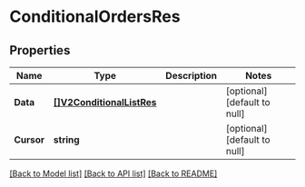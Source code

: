 # ConditionalOrdersRes

## Properties
Name | Type | Description | Notes
------------ | ------------- | ------------- | -------------
**Data** | [**[]V2ConditionalListRes**](V2ConditionalListRes.md) |  | [optional] [default to null]
**Cursor** | **string** |  | [optional] [default to null]

[[Back to Model list]](../README.md#documentation-for-models) [[Back to API list]](../README.md#documentation-for-api-endpoints) [[Back to README]](../README.md)


